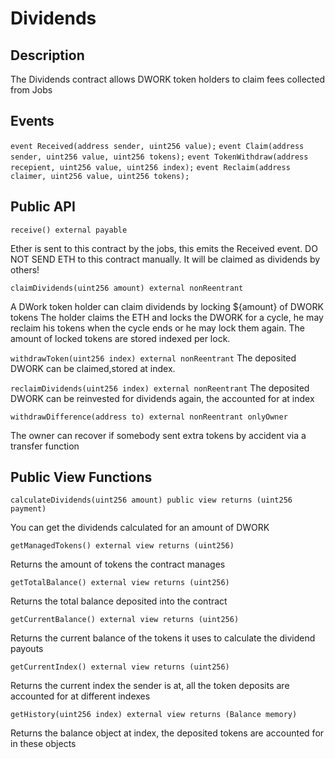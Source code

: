 # Dividends

## Description

The Dividends contract allows DWORK token holders to claim fees collected from Jobs

## Events
`event Received(address sender, uint256 value);`
`event Claim(address sender, uint256 value, uint256 tokens);`
`event TokenWithdraw(address recepient, uint256 value, uint256 index);`
`event Reclaim(address claimer, uint256 value, uint256 tokens);`

## Public API

`receive() external payable`

Ether is sent to this contract by the jobs, this emits the Received event.
DO NOT SEND ETH to this contract manually. It will be claimed as dividends by others!

`claimDividends(uint256 amount) external nonReentrant`

A DWork token holder can claim dividends by locking ${amount} of DWORK tokens
The holder claims the ETH and locks the DWORK for a cycle, he may reclaim his tokens when the cycle ends
or he may lock them again.
The amount of locked tokens are stored indexed per lock.

`withdrawToken(uint256 index) external nonReentrant`
The deposited DWORK can be claimed,stored at index.

`reclaimDividends(uint256 index) external nonReentrant`
 The deposited DWORK can be reinvested for dividends again, the accounted for at index

`withdrawDifference(address to)
        external
        nonReentrant
        onlyOwner`

The owner can recover if somebody sent extra tokens by accident via a transfer function


## Public View Functions
`calculateDividends(uint256 amount)
        public
        view
        returns (uint256 payment)`

You can get the dividends calculated for an amount of DWORK

`getManagedTokens() external view returns (uint256)`

Returns the amount of tokens the contract manages

`getTotalBalance() external view returns (uint256)`

Returns the total balance deposited into the contract

`getCurrentBalance() external view returns (uint256)`

Returns the current balance of the tokens it uses to calculate the dividend payouts

`getCurrentIndex() external view returns (uint256)`

Returns the current index the sender is at, all the token deposits are accounted for at different indexes

`getHistory(uint256 index) external view returns (Balance memory)`

Returns the balance object at index, the deposited tokens are accounted for in these objects